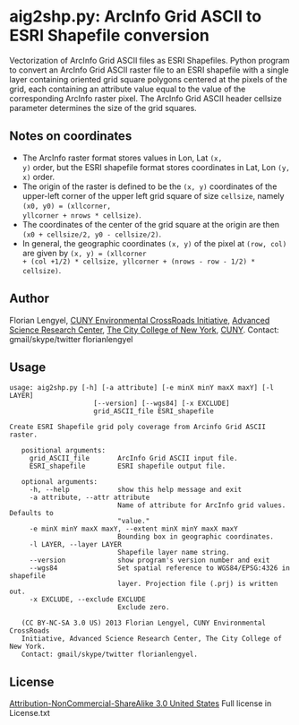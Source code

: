 aig2shp.py: ArcInfo Grid ASCII to ESRI Shapefile conversion
=====================
Vectorization of ArcInfo Grid ASCII files as ESRI Shapefiles. 
Python program to convert an ArcInfo Grid ASCII raster file to an ESRI shapefile with 
a single layer containing oriented grid square polygons centered at the pixels 
of the grid, each containing an attribute value equal to the value of the corresponding 
ArcInfo raster pixel. The ArcInfo Grid ASCII header cellsize parameter determines the
size of the grid squares. 

## Notes on coordinates ##
* The ArcInfo raster format stores values in Lon, Lat <code>(x, y)</code> order, but the ESRI 
shapefile format stores coordinates in Lat, Lon <code>(y, x)</code> order. 
* The origin of the raster is defined to be the <code>(x, y)</code> coordinates of the upper-left corner of the upper left grid square of size <code>cellsize</code>, namely <code>(x0, y0) = (xllcorner, yllcorner + nrows * cellsize)</code>. 
* The coordinates of the center of the grid square at the origin are then <code>(x0 + cellsize/2, y0 - cellsize/2)</code>. 
* In general, the geographic coordinates <code>(x, y)</code> of the pixel at 
<code>(row, col)</code> are given by <code>(x, y) = (xllcorner + (col +1/2) * cellsize, yllcorner + (nrows - row - 1/2) * cellsize)</code>.

    
## Author ##
Florian Lengyel, [CUNY Environmental CrossRoads Initiative](http://asrc.cuny.edu/crossroads), 
[Advanced Science Research Center](http://asrc.cuny.edu/crossroads),
[The City College of New York](http://www.ccny.cuny.edu), [CUNY](http://www.cuny.edu).
Contact: gmail/skype/twitter florianlengyel 
## Usage ##
```
usage: aig2shp.py [-h] [-a attribute] [-e minX minY maxX maxY] [-l LAYER]
                     [--version] [--wgs84] [-x EXCLUDE]
                     grid_ASCII_file ESRI_shapefile

Create ESRI Shapefile grid poly coverage from Arcinfo Grid ASCII raster.

   positional arguments:
     grid_ASCII_file       ArcInfo Grid ASCII input file.
     ESRI_shapefile        ESRI shapefile output file.

   optional arguments:
     -h, --help            show this help message and exit
     -a attribute, --attr attribute
                           Name of attribute for ArcInfo grid values. Defaults to
                           "value."
     -e minX minY maxX maxY, --extent minX minY maxX maxY
                           Bounding box in geographic coordinates.
     -l LAYER, --layer LAYER
                           Shapefile layer name string.
     --version             show program's version number and exit
     --wgs84               Set spatial reference to WGS84/EPSG:4326 in shapefile
                           layer. Projection file (.prj) is written out.
     -x EXCLUDE, --exclude EXCLUDE
                           Exclude zero.

   (CC BY-NC-SA 3.0 US) 2013 Florian Lengyel, CUNY Environmental CrossRoads
   Initiative, Advanced Science Research Center, The City College of New York.
   Contact: gmail/skype/twitter florianlengyel.
```

## License ##
[Attribution-NonCommercial-ShareAlike 3.0 United States](http://creativecommons.org/licenses/by-nc-sa/3.0/us/)
Full license in License.txt
